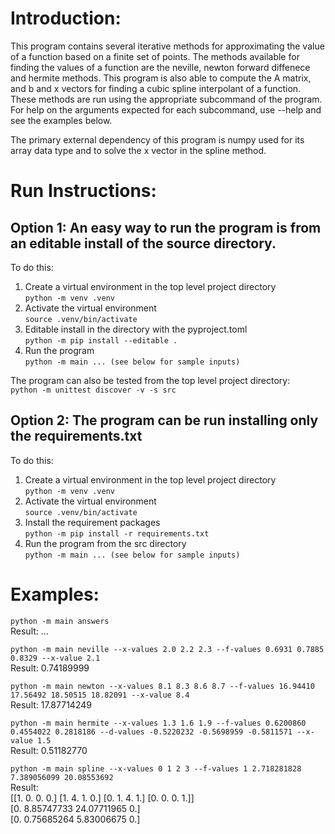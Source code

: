 # Introduction:

This program contains several iterative methods for approximating the value of a function based on a finite set of points. The methods available for finding the values of a function are the neville, newton forward diffenece and hermite methods. This program is also able to compute the A matrix, and b and x vectors for finding a cubic spline interpolant of a function. These methods are run using the appropriate subcommand of the program. For help on the arguments expected for each subcommand, use --help and see the examples below.

The primary external dependency of this program is numpy used for its array data type and to solve the x vector in the spline method.

# Run Instructions:

## Option 1: An easy way to run the program is from an editable install of the source directory.

To do this:
1. Create a virtual environment in the top level project directory \
`python -m venv .venv`
2. Activate the virtual environment \
`source .venv/bin/activate`
3. Editable install in the directory with the pyproject.toml \
`python -m pip install --editable .`
4. Run the program \
`python -m main ... (see below for sample inputs)`

The program can also be tested from the top level project directory: \
`python -m unittest discover -v -s src`

## Option 2: The program can be run installing only the requirements.txt

To do this:
1. Create a virtual environment in the top level project directory \
`python -m venv .venv`
2. Activate the virtual environment \
`source .venv/bin/activate`
3. Install the requirement packages \
`python -m pip install -r requirements.txt`
4. Run the program from the src directory \
`python -m main ... (see below for sample inputs)`

# Examples:

`python -m main answers` \
Result: ...

`python -m main neville --x-values 2.0 2.2 2.3 --f-values 0.6931 0.7885 0.8329 --x-value 2.1` \
Result: 0.74189999

`python -m main newton --x-values 8.1 8.3 8.6 8.7 --f-values 16.94410 17.56492 18.50515 18.82091 --x-value 8.4` \
Result: 17.87714249

`python -m main hermite --x-values 1.3 1.6 1.9 --f-values 0.6200860 0.4554022 0.2818186 --d-values -0.5220232 -0.5698959 -0.5811571 --x-value 1.5` \
Result: 0.51182770

`python -m main spline --x-values 0 1 2 3 --f-values 1 2.718281828 7.389056099 20.08553692` \
Result: \
[[1. 0. 0. 0.] [1. 4. 1. 0.] [0. 1. 4. 1.] [0. 0. 0. 1.]] \
[0. 8.85747733 24.07711965 0.] \
[0. 0.75685264 5.83006675 0.]
